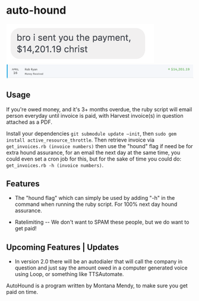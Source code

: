 # auto-hound

![Screenshot](bro.png)
![Screenshot](paid.png)

## Usage 

If you're owed money, and it's 3+ months overdue, the ruby script will email person everyday until invoice is paid, with Harvest invoice(s) in question attached as a PDF. 

Install your dependencies ```git submodule update —init```, then ```sudo gem install active_resource_throttle```. Then retrieve invoice via ```get_invoices.rb (invoice numbers)``` then use the "hound" flag if need be for extra hound assurance, for an email the next day at the same time, you could even set a cron job for this, but for the sake of time you could do: ```get_invoices.rb -h (invoice numbers)```.

## Features 

* The "hound flag" which can simply be used by adding "-h" in the command when running the ruby script. For 100% next day hound assurance. 

* Ratelimiting -- We don't want to SPAM these people, but we do want to get paid! 

## Upcoming Features | Updates 

* In version 2.0 there will be an autodialer that will call the company in question and just say the amount owed in a computer generated voice using Loop, or something like TTSAutomate. 


AutoHound is a program written by Montana Mendy, to make sure you get paid on time.
